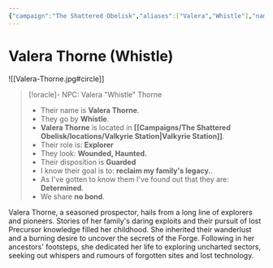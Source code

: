 ```yaml
---
{"campaign":"The Shattered Obelisk","aliases":["Valera","Whistle"],"name":"Valera Thorne","type":"npc","role":"Explorer","callsign":"Whistle","disposition":"Guarded","firstLook":"Wounded, Haunted","goal":"reclaim my family's legacy.","revealedAspect":"Determined","difficulty":null,"inprogress":true,"bond":false,"location":{"sector":"The Ebon Maw","planet":null,"settlement":[["Valkyrie Station"]]},"obsidianUIMode":"preview","dg-publish":true,"permalink":"/campaigns/the-shattered-obelisk/npc/valera-thorne/","dgPassFrontmatter":true,"noteIcon":""}
---
```


# Valera Thorne (Whistle)



![[Valera-Thorne.jpg#circle]]

>[!oracle]- NPC: Valera "Whistle" Thorne
>
> - Their name is **Valera Thorne**.
> - They go by **Whistle**.
> - **Valera Thorne** is located in **[[Campaigns/The Shattered Obelisk/locations/Valkyrie Station\|Valkyrie Station]]**.
> - Their role is: **Explorer** 
> - They look: **Wounded, Haunted.**
> - Their disposition is **Guarded**
> - I know their goal is to: **reclaim my family's legacy.**.
> - As I've gotten to know them I've found out that they are: **Determined**.
> - We share **no bond**.


 Valera Thorne, a seasoned prospector, hails from a long line of explorers and pioneers. Stories of her family's daring exploits and their pursuit of lost Precursor knowledge filled her childhood. She inherited their wanderlust and a burning desire to uncover the secrets of the Forge. Following in her ancestors' footsteps, she dedicated her life to exploring uncharted sectors, seeking out whispers and rumours of forgotten sites and lost technology.





